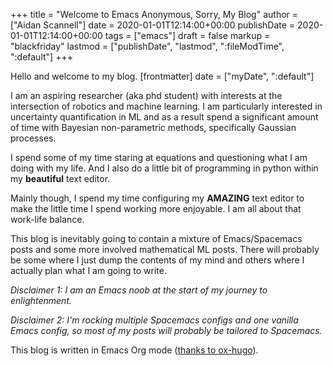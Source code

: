 +++
title = "Welcome to Emacs Anonymous, Sorry, My Blog"
author = ["Aidan Scannell"]
date = 2020-01-01T12:14:00+00:00
publishDate = 2020-01-01T12:14:00+00:00
tags = ["emacs"]
draft = false
markup = "blackfriday"
lastmod = ["publishDate", "lastmod", ":fileModTime", ":default"]
+++

Hello and welcome to my blog.
[frontmatter]
date = ["myDate", ":default"]

I am an aspiring researcher (aka phd student) with interests at the intersection of robotics and machine learning.
I am particularly interested in uncertainty quantification in ML and as a result spend a significant amount of time with Bayesian non-parametric methods, specifically Gaussian processes.

I spend some of my time staring at equations and questioning what I am doing with my life.
And I also do a little bit of programming in python within my **beautiful** text editor.

Mainly though, I spend my time configuring my **AMAZING** text editor to make the little time I spend working more enjoyable.
I am all about that work-life balance.

This blog is inevitably going to contain a mixture of Emacs/Spacemacs posts and some more involved mathematical ML posts.
There will probably be some where I just dump the contents of my mind and others where I actually plan what I am going to write.

_Disclaimer 1: I am an Emacs noob at the start of my journey to enlightenment._

_Disclaimer 2: I'm rocking multiple Spacemacs configs and one vanilla Emacs config, so most of my posts will probably be tailored to Spacemacs._

This blog is written in Emacs Org mode ([thanks to ox-hugo](https://ox-hugo.scripter.co/)).
